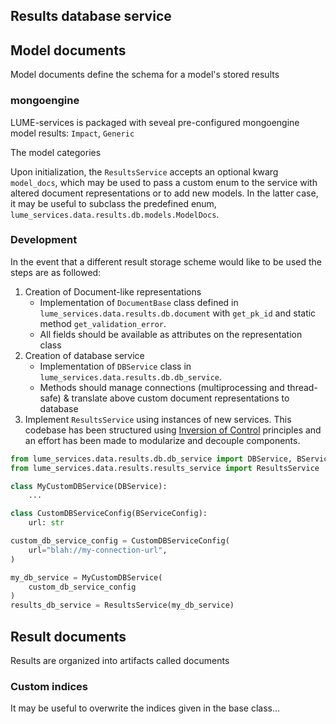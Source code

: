 


## Results database service




## Model documents

Model documents define the schema for a model's stored results




### mongoengine

LUME-services is packaged with seveal pre-configured mongoengine model results: `Impact`, `Generic`


The model categories


Upon initialization, the `ResultsService` accepts an optional kwarg `model_docs`, which may be used to pass a custom enum to the service with altered document representations or to add new models. In the latter case, it may be useful to subclass the predefined enum, `lume_services.data.results.db.models.ModelDocs`.

### Development 

In the event that a different result storage scheme would like to be used the steps are as followed:
1. Creation of Document-like representations
    - Implementation of `DocumentBase` class defined in `lume_services.data.results.db.document` with `get_pk_id` and static method `get_validation_error`.
    - All fields should be available as attributes on the representation class
2. Creation of database service
    - Implementation of `DBService` class in `lume_services.data.results.db.db_service`. 
    - Methods should manage connections (multiprocessing and thread-safe) & translate above custom document representations to database
3. Implement `ResultsService` using instances of new services. This codebase has been structured using [Inversion of Control](https://en.wikipedia.org/wiki/Inversion_of_control) principles and an effort has been made to modularize and decouple components. 

```python
from lume_services.data.results.db.db_service import DBService, BServiceConfig
from lume_services.data.results.results_service import ResultsService

class MyCustomDBService(DBService):
    ...

class CustomDBServiceConfig(BServiceConfig):
    url: str

custom_db_service_config = CustomDBServiceConfig(
    url="blah://my-connection-url",
)

my_db_service = MyCustomDBService(
    custom_db_service_config
)
results_db_service = ResultsService(my_db_service)

```


## Result documents

Results are organized into artifacts called documents

### Custom indices

It may be useful to overwrite the indices given in the base class...
